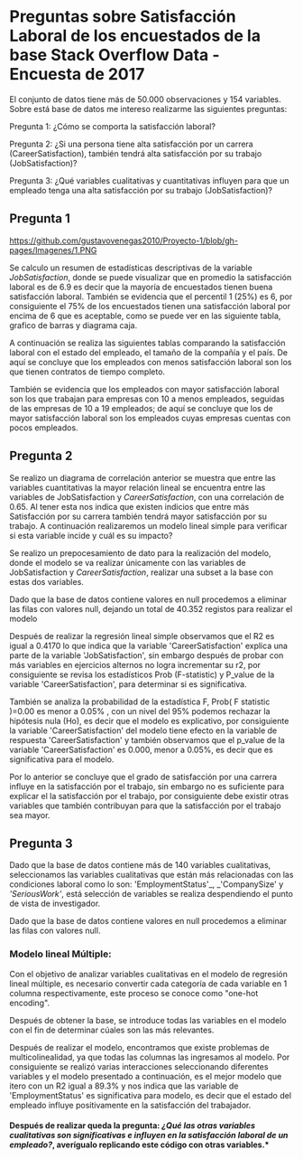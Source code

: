# Preguntas sobre Satisfacción Laboral de los encuestados de la base Stack Overflow Data - Encuesta de 2017

El conjunto de datos tiene más de 50.000 observaciones y 154 variables. Sobre está base de datos me intereso realizarme las siguientes preguntas: 

Pregunta 1: ¿Cómo se comporta la satisfacción laboral?

Pregunta 2: ¿Si una persona tiene alta satisfacción por un carrera (CareerSatisfaction), también tendrá alta satisfacción por su trabajo (JobSatisfaction)?

Pregunta 3: ¿Qué variables cualitativas y cuantitativas influyen para que un empleado tenga una alta satisfacción por su trabajo (JobSatisfaction)?


## Pregunta 1


https://github.com/gustavovenegas2010/Proyecto-1/blob/gh-pages/Imagenes/1.PNG


Se calculo un resumen de estadísticas descriptivas de la variable _JobSatisfaction_, donde se puede visualizar que en promedio la satisfacción laboral es de 6.9 es decir que la mayoría de encuestados tienen buena satisfacción laboral. También se evidencia que el percentil 1 (25%) es 6, por consiguiente el 75% de los encuestados tienen una satisfacción laboral por encima de 6 que es aceptable, como se puede ver en las siguiente tabla, grafico de barras y diagrama caja.

A continuación se realiza las siguientes tablas comparando la satisfacción laboral con el estado del empleado, el tamaño de la compañía y el país. De aquí se concluye que los empleados con menos satisfacción laboral son los que tienen contratos de tiempo completo.

También se evidencia que los empleados con mayor satisfacción laboral son los que trabajan para empresas con 10 a menos empleados, seguidas de las empresas de 10 a 19 empleados; de aquí se concluye que los de mayor satisfacción laboral son los empleados cuyas empresas cuentas con pocos empleados.

## Pregunta 2

Se realizo un diagrama de correlación anterior se muestra que entre las variables cuantitativas la mayor relación lineal se encuentra entre las variables de JobSatisfaction y _CareerSatisfaction_, con una correlación de 0.65. Al tener esta nos indica que existen indicios que entre más Satisfacción por su carrera también tendrá mayor satisfacción por su trabajo. A continuación realizaremos un modelo lineal simple para verificar si esta variable incide y cuál es su impacto?

Se realizo un prepocesamiento de dato para la realización del modelo, donde el modelo se va realizar únicamente con las variables de JobSatisfaction y _CareerSatisfaction_, realizar una subset a la base con estas dos variables.

Dado que la base de datos contiene valores en null procedemos a eliminar las filas con valores null, dejando un total de 40.352 registos para realizar el modelo

Después de realizar la regresión lineal simple observamos que el R2 es igual a 0.4170 lo que indica que la variable 'CareerSatisfaction' explica una parte de la variable 'JobSatisfaction', sin embargo después de probar con más variables en ejercicios alternos no logra incrementar su r2, por consiguiente se revisa los estadísticos Prob (F-statistic) y P_value de la variable 'CareerSatisfaction', para determinar si es significativa.

También se analiza la probabilidad de la estadística F, Prob( F statistic )=0.00 es menor a 0.05% , con un nivel del 95% podemos rechazar la hipótesis nula (Ho), es decir que el modelo es explicativo, por consiguiente la variable 'CareerSatisfaction' del modelo tiene efecto en la variable de respuesta 'CareerSatisfaction' y también observamos que el p_value de la variable 'CareerSatisfaction' es 0.000, menor a 0.05%, es decir que es significativa para el modelo.

Por lo anterior se concluye que el grado de satisfacción por una carrera influye en la satisfacción por el trabajo, sin embargo no es suficiente para explicar el la satisfacción por el trabajo, por consiguiente debe existir otras variables que también contribuyan para que la satisfacción por el trabajo sea mayor.

## Pregunta 3

Dado que la base de datos contiene más de 140 variables cualitativas, seleccionamos las variables cualitativas que están más relacionadas con las condiciones laboral como lo son: 'EmploymentStatus'_, _'CompanySize' y _'SeriousWork'_, está selección de variables se realiza despendiendo el punto de vista de investigador.

Dado que la base de datos contiene valores en null procedemos a eliminar las filas con valores null.

### Modelo lineal Múltiple:

Con el objetivo de analizar variables cualitativas en el modelo de regresión lineal múltiple, es necesario convertir cada categoría de cada variable en 1 columna respectivamente, este proceso se conoce como "one-hot encoding".

Después de obtener la base, se introduce todas las variables en el modelo con el fin de determinar cúales son las más relevantes.

Después de realizar el modelo, encontramos que existe problemas de multicolinealidad, ya que todas las columnas las ingresamos al modelo. Por consiguiente se realizó varias interacciones seleccionando diferentes variables y el modelo presentado a continuación, es el mejor modelo que itero con un R2 igual a 89.3% y nos indica que las variable de 'EmploymentStatus' es significativa para modelo, es decir que el estado del empleado influye positivamente en la satisfacción del trabajador.

#### Después de realizar queda la pregunta: _¿Qué las otras variables cualitativas son significativas e influyen en la satisfacción laboral de un empleado?_, averígualo replicando este código con otras variables.*




